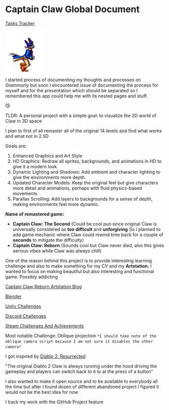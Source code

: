 # Captain Claw Global Document

[Tasks Tracker](Captain%20Claw%20Global%20Document%2016547b541aba80a1925ff0c9ef45106b/Tasks%20Tracker%2016547b541aba80a3a09bd1be47148c7e.csv)

![Claw_Running_GIF.GIF](Captain%20Claw%20Global%20Document%2016547b541aba80a1925ff0c9ef45106b/Claw_Running_GIF.gif)

I started process of documenting my thoughts and processes on *Grammarly* but soon I encountered issue of documenting the process for myself and for the presentation which should be separated so I remembered this app could help me with its nested pages and stuff.

<aside>
😼

TLDR: A personal project with a simple goal: to visualize the 2D world of Claw in 3D space

</aside>

I plan to first of all remaster all of the original 14 levels and find what works and what not in 2.5D

Goals are:

1. Enhanced Graphics and Art Style
2. HD Graphics: Redraw all sprites, backgrounds, and animations in HD to give it a modern look.
3. Dynamic Lighting and Shadows: Add ambient and character lighting to give the environments more depth.
4. Updated Character Models: Keep the original feel but give characters more detail and animations, perhaps with fluid physics-based movements.
5. Parallax Scrolling: Add layers to backgrounds for a sense of depth, making environments feel more dynamic.

**Name of remastered game:**

- **Captain Claw: The Second**
(Could be cool pun since original Claw is universally considered as **too difficult** and **unforgiving**
So I planned to add game mechanic where Claw could rewind time back for a couple of **seconds** to mitigate the difficulty)
- **Captain Claw: Reborn** 
(Sounds cool but Claw never died, also this gives serious vibes while Claw was always chill)

One of the reason behind this project is to provide interesting learning challenge and  also to make something for my CV and my **Artstation.**
I wanted to focus on making beautiful but also interesting and functional game. Possibly addicting

[Captain Claw Reborn Artstation Blog](Captain%20Claw%20Global%20Document%2016547b541aba80a1925ff0c9ef45106b/Captain%20Claw%20Reborn%20Artstation%20Blog%2016547b541aba80bc8cb2c01cd3557f83.md)

[Blender](Captain%20Claw%20Global%20Document%2016547b541aba80a1925ff0c9ef45106b/Blender%2016547b541aba80f6aeb5d2d165e848df.md)

[Unity Challenges](Captain%20Claw%20Global%20Document%2016547b541aba80a1925ff0c9ef45106b/Unity%20Challenges%2016547b541aba80e882f7dec1c36f91cc.md)

[Discord Challenges](Captain%20Claw%20Global%20Document%2016547b541aba80a1925ff0c9ef45106b/Discord%20Challenges%2016547b541aba8083a546d7f279c94adc.md)

[Steam Challenges And Achievements](Captain%20Claw%20Global%20Document%2016547b541aba80a1925ff0c9ef45106b/Steam%20Challenges%20And%20Achievements%2016547b541aba802ba03bd90b28e209ac.md)

Most notable Challenge: Oblique projection
`*I should take note of the oblique camera script because I am not sure it disables the other camera*`

I got inspired by [Diablo 2: Resurrected](https://youtu.be/4mGYpsHpwN0?si=HriQWK8pA-DSunmf)

"The original Diablo 2 Claw is always running under the hood driving the gameplay
and players can switch back to it to at the press of a button"

I also wanted to make it open source and to be available to everybody all the time but after I found dozen of different abandoned project I figured it would not be the best idea for now

I track my work with the GitHub Project feature